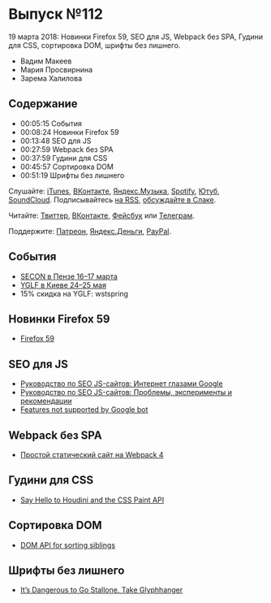 # Выпуск №112

19 марта 2018: Новинки Firefox 59, SEO для JS, Webpack без SPA, Гудини для CSS, сортировка DOM, шрифты без лишнего.

- Вадим Макеев
- Мария Просвирнина
- Зарема Халилова

## Содержание

- 00:05:15 События
- 00:08:24 Новинки Firefox 59
- 00:13:48 SEO для JS
- 00:27:59 Webpack без SPA
- 00:37:59 Гудини для CSS
- 00:45:57 Сортировка DOM
- 00:51:19 Шрифты без лишнего

Слушайте: [iTunes](https://itunes.apple.com/podcast/id1080500016), [ВКонтакте](https://vk.com/podcasts-32017543), [Яндекс.Музыка](https://music.yandex.ru/album/6245956), [Spotify](https://open.spotify.com/show/3rzAcADjpBpXt73L0epTjV), [Ютуб](https://www.youtube.com/playlist?list=PLMBnwIwFEFHcwuevhsNXkFTcadeX5R1Go), [SoundCloud](https://soundcloud.com/web-standards). Подписывайтесь [на RSS](https://web-standards.ru/podcast/feed/), [обсуждайте в Слаке](http://slack.web-standards.ru/).

Читайте: [Твиттер](https://twitter.com/webstandards_ru), [ВКонтакте](https://vk.com/webstandards_ru), [Фейсбук](https://www.facebook.com/webstandardsru) или [Телеграм](https://t.me/webstandards_ru).

Поддержите: [Патреон](https://www.patreon.com/webstandards_ru), [Яндекс.Деньги](https://money.yandex.ru/to/41001119329753), [PayPal](https://www.paypal.me/pepelsbey).

## События

- [SECON в Пензе 16–17 марта](https://2018.secon.ru/)
- [YGLF в Киеве 24–25 мая](http://yglf.com.ua/)
- 15% скидка на YGLF: wstspring

## Новинки Firefox 59

- [Firefox 59](http://tanalin.com/blog/2018/03/firefox-59/)

## SEO для JS

- [Руководство по SEO JS-сайтов: Интернет глазами Google](https://habr.ru/p/350976/)
- [Руководство по SEO JS-сайтов: Проблемы, эксперименты и рекомендации](https://habr.ru/p/351058/)
- [Features not supported by Google bot](https://twitter.com/ebidel/status/973306463081738240)

## Webpack без SPA

- [Простой статический сайт на Webpack 4](https://habr.ru/p/350886/)

## Гудини для CSS

- [Say Hello to Houdini and the CSS Paint API](https://codersblock.com/blog/say-hello-to-houdini-and-the-css-paint-api/)

## Сортировка DOM

- [DOM API for sorting siblings](https://github.com/whatwg/dom/issues/586)

## Шрифты без лишнего

- [It’s Dangerous to Go Stallone. Take Glyphhanger](https://www.filamentgroup.com/lab/glyphhanger/)
